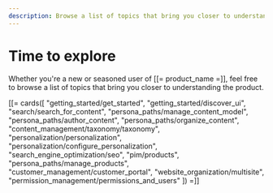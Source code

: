 ```yaml
---
description: Browse a list of topics that bring you closer to understanding Ibexa DXP.
---
```


# Time to explore

Whether you're a new or seasoned user of [[= product_name =]], feel free 
to browse a list of topics that bring you closer to understanding the product.

[[= cards([
    "getting_started/get_started",
    "getting_started/discover_ui",
    "search/search_for_content",
    "persona_paths/manage_content_model",
    "persona_paths/author_content",
    "persona_paths/organize_content",
    "content_management/taxonomy/taxonomy",
    "personalization/personalization",
    "personalization/configure_personalization",
    "search_engine_optimization/seo",
    "pim/products",
    "persona_paths/manage_products",
    "customer_management/customer_portal",
    "website_organization/multisite",
    "permission_management/permissions_and_users"
]) =]]
